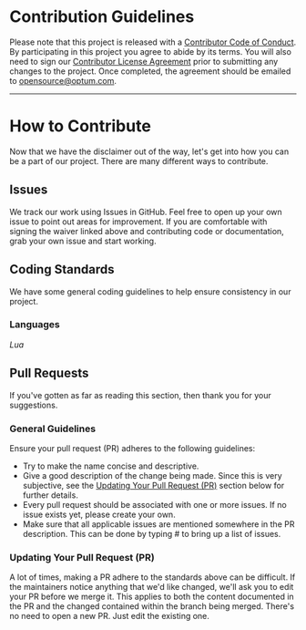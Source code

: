 # Contribution Guidelines

Please note that this project is released with a
[Contributor Code of Conduct](CODE-OF-CONDUCT.md). By participating in this
project you agree to abide by its terms.  You will also need to sign our
[Contributor License Agreement](Kong%20Service%20Virtualization%20Plugin%20Individual%20Contributor%20License%20Agreement.pdf) prior to
submitting any changes to the project. Once completed, the agreement should be
emailed to [opensource@optum.com][email].

---

# How to Contribute

Now that we have the disclaimer out of the way, let's get into how you can be a
part of our project. There are many different ways to contribute.

## Issues

We track our work using Issues in GitHub. Feel free to open up your own issue
to point out areas for improvement. If you are comfortable with signing the waiver linked above and contributing code or
documentation, grab your own issue and start working.

## Coding Standards

We have some general coding guidelines to help ensure consistency in our project.

### Languages

*Lua*

## Pull Requests

If you've gotten as far as reading this section, then thank you for your
suggestions.

### General Guidelines

Ensure your pull request (PR) adheres to the following guidelines:

* Try to make the name concise and descriptive.
* Give a good description of the change being made.  Since this is very
subjective, see the [Updating Your Pull Request (PR)](#updating-your-pull-request-pr)
section below for further details.
* Every pull request should be associated with one or more issues.  If no issue
exists yet, please create your own.
* Make sure that all applicable issues are mentioned somewhere in the PR description.  This
can be done by typing # to bring up a list of issues.

### Updating Your Pull Request (PR)

A lot of times, making a PR adhere to the standards above can be difficult.
If the maintainers notice anything that we'd like changed, we'll ask you to
edit your PR before we merge it. This applies to both the content documented
in the PR and the changed contained within the branch being merged.  There's no
need to open a new PR. Just edit the existing one.

[email]: mailto:opensource@optum.com
